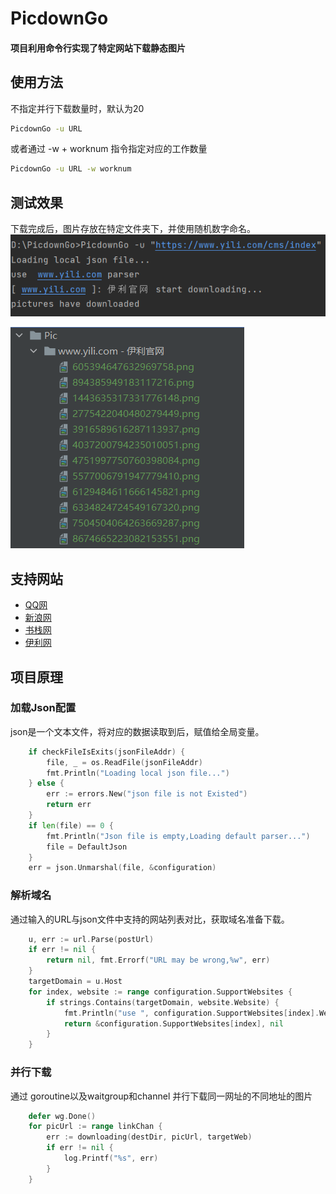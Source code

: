 # PicdownGo

#### 项目利用命令行实现了特定网站下载静态图片
#### 


## 使用方法
不指定并行下载数量时，默认为20
```bash
PicdownGo -u URL
```
或者通过 -w + worknum 指令指定对应的工作数量
```bash
PicdownGo -u URL -w worknum
```
## 测试效果
下载完成后，图片存放在特定文件夹下，并使用随机数字命名。
![img.png](testdata/testrun.png)

![img_1.png](testdata/testpicdic.png)

## 支持网站
- [QQ网](https://qq.com/)
- [新浪网](https://www.sina.com.cn)
- [书栈网](https://www.bookstack.com.cn)
- [伊利网](https://www.yili.com)

## 项目原理
### 加载Json配置
json是一个文本文件，将对应的数据读取到后，赋值给全局变量。
```go
    if checkFileIsExits(jsonFileAddr) {
        file, _ = os.ReadFile(jsonFileAddr)
        fmt.Println("Loading local json file...")
    } else {
        err := errors.New("json file is not Existed")
        return err
    }
    if len(file) == 0 {
        fmt.Println("Json file is empty,Loading default parser...")
        file = DefaultJson
    }
    err = json.Unmarshal(file, &configuration)
```
### 解析域名
通过输入的URL与json文件中支持的网站列表对比，获取域名准备下载。
```go
    u, err := url.Parse(postUrl)
    if err != nil {
        return nil, fmt.Errorf("URL may be wrong,%w", err)
    }
    targetDomain = u.Host
    for index, website := range configuration.SupportWebsites {
        if strings.Contains(targetDomain, website.Website) {
            fmt.Println("use ", configuration.SupportWebsites[index].Website, "parser")
            return &configuration.SupportWebsites[index], nil
        }
    }
```
### 并行下载
通过 goroutine以及waitgroup和channel 并行下载同一网址的不同地址的图片
```go
    defer wg.Done()
    for picUrl := range linkChan {
        err := downloading(destDir, picUrl, targetWeb)
        if err != nil {
            log.Printf("%s", err)
        }
    }
```